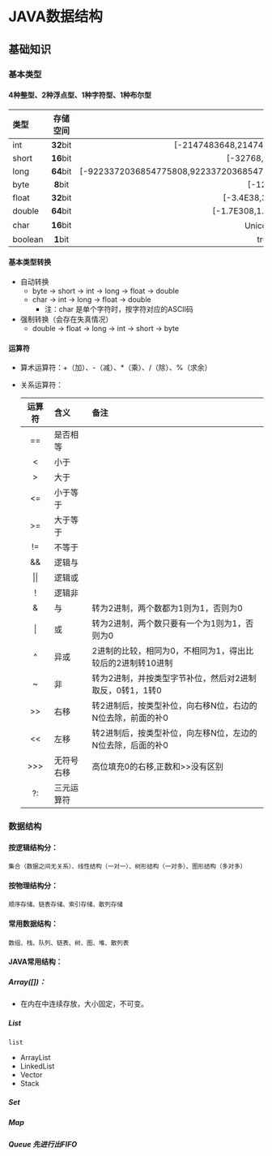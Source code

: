 # JAVA数据结构
## 基础知识
### 基本类型
#### 4种整型、2种浮点型、1种字符型、1种布尔型

|类型|存储空间|范围|
|:----|:----:|----:|
|int|**32**bit|[-2147483648,2147483647]|
|short|**16**bit|[-32768,32767]|
|long|**64**bit|[-9223372036854775808,9223372036854775807]|
|byte|**8**bit|[-128,127]|
|float|**32**bit|[-3.4E38,3.4E38]|
|double|**64**bit|[-1.7E308,1.7E308]|
|char|**16**bit|Unicode字符|
|boolean|**1**bit|true,false|

#### 基本类型转换
- 自动转换
    - byte &rarr; short &rarr; int &rarr; long &rarr; float &rarr; double
    - char &rarr; int &rarr; long &rarr; float &rarr; double
        - 注：char 是单个字符时，按字符对应的ASCII码
- 强制转换（会存在失真情况）
    - double &rarr; float &rarr; long &rarr; int &rarr; short &rarr; byte

#### 运算符
- 算术运算符：+（加）、-（减）、*（乘）、/（除）、%（求余）
- 关系运算符：

    |运算符|含义|备注|
    |:----:|:----|:----|
    |==|是否相等||
    |<|小于||
    |&gt;|大于||
    |<=|小于等于||
    |&gt;=|大于等于||
    |!=|不等于||
    |&&|逻辑与||
    |\|\||逻辑或||
    |！|逻辑非||
    |&|与|转为2进制，两个数都为1则为1，否则为0|
    |\||或|转为2进制，两个数只要有一个为1则为1，否则为0|
    |^|异或|2进制的比较，相同为0，不相同为1，得出比较后的2进制转10进制|
    |~|非|转为2进制，并按类型字节补位，然后对2进制取反，0转1，1转0|
    |&gt;&gt;|右移|转2进制后，按类型补位，向右移N位，右边的N位去除，前面的补0|
    |<<|左移|转2进制后，按类型补位，向左移N位，左边的N位去除，后面的补0|
    |&gt;&gt;&gt;|无符号右移|高位填充0的右移,正数和>>没有区别|
    |?:|三元运算符||

### 数据结构
#### 按逻辑结构分：

    集合（数据之间无关系）、线性结构（一对一）、树形结构（一对多）、图形结构（多对多）

#### 按物理结构分：

    顺序存储、链表存储、索引存储、散列存储

#### 常用数据结构：

    数组、栈、队列、链表、树、图、堆、散列表

#### JAVA常用结构：
##### Array([])：
- 在内在中连续存放，大小固定，不可变。

##### List
    list    

- ArrayList
- LinkedList
- Vector
- Stack

##### Set
##### Map
##### Queue 先进行出FIFO
